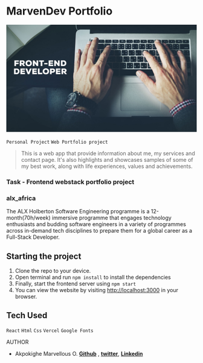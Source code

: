 # MarvenDev Portfolio
![MarvenDev Portfolio](https://github.com/AkpokigheMarvellous/Webstack-Portfolio-Project/blob/main/marvend/src/assets/introbg.jpg)

`Personal Project` `Web Portfolio project`

> This is a web app that provide information about me, my services and contact page. It's also highlights and showcases samples of some of my best work, along with life experiences, values and achievements.

### Task - Frontend webstack portfolio project

### alx_africa
The ALX Holberton Software Engineering programme is a 12-month(70h/week) immersive programme that engages technology enthusiasts and budding software engineers in a variety of programmes across in-demand tech disciplines to prepare them for a global career as a Full-Stack Developer.


## Starting the project

1. Clone the repo to your device.
2. Open terminal and run `npm install` to install the dependencies
3. Finally, start the frontend server using `npm start`
4. You can view the website by visiting [http://localhost:3000](http://localhost:3000) in your browser.

## Tech Used

`React` `Html` `Css` `Vercel` `Google Fonts`

AUTHOR

* Akpokighe Marvellous O. **[Github](https://github.com/AkpokigheMarvellous)** , **[twitter](https://twitter.com/_Ovigwe)**, **[Linkedin](https://www.linkedin.com/in/akpokighe-marvellous-o-76b37b1a9/)**
